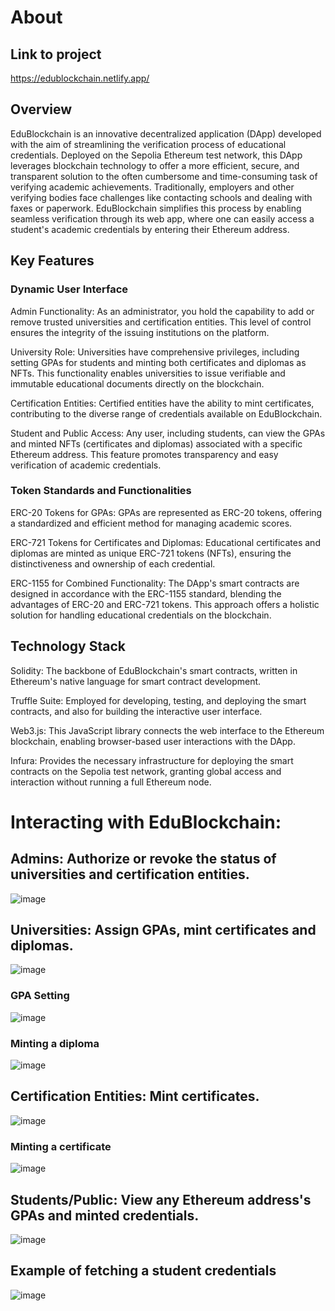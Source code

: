 ﻿# About

## Link to project 
https://edublockchain.netlify.app/

## Overview
EduBlockchain is an innovative decentralized application (DApp) developed with the aim of streamlining the verification process of educational credentials. Deployed on the Sepolia Ethereum test network, this DApp leverages blockchain technology to offer a more efficient, secure, and transparent solution to the often cumbersome and time-consuming task of verifying academic achievements. Traditionally, employers and other verifying bodies face challenges like contacting schools and dealing with faxes or paperwork. EduBlockchain simplifies this process by enabling seamless verification through its web app, where one can easily access a student's academic credentials by entering their Ethereum address.


## Key Features
### Dynamic User Interface
Admin Functionality: As an administrator, you hold the capability to add or remove trusted universities and certification entities. This level of control ensures the integrity of the issuing institutions on the platform.

University Role: Universities have comprehensive privileges, including setting GPAs for students and minting both certificates and diplomas as NFTs. This functionality enables universities to issue verifiable and immutable educational documents directly on the blockchain.

Certification Entities: Certified entities have the ability to mint certificates, contributing to the diverse range of credentials available on EduBlockchain.

Student and Public Access: Any user, including students, can view the GPAs and minted NFTs (certificates and diplomas) associated with a specific Ethereum address. This feature promotes transparency and easy verification of academic credentials.

### Token Standards and Functionalities
ERC-20 Tokens for GPAs: GPAs are represented as ERC-20 tokens, offering a standardized and efficient method for managing academic scores.

ERC-721 Tokens for Certificates and Diplomas: Educational certificates and diplomas are minted as unique ERC-721 tokens (NFTs), ensuring the distinctiveness and ownership of each credential.

ERC-1155 for Combined Functionality: The DApp's smart contracts are designed in accordance with the ERC-1155 standard, blending the advantages of ERC-20 and ERC-721 tokens. This approach offers a holistic solution for handling educational credentials on the blockchain.

## Technology Stack
Solidity: The backbone of EduBlockchain's smart contracts, written in Ethereum's native language for smart contract development.

Truffle Suite: Employed for developing, testing, and deploying the smart contracts, and also for building the interactive user interface.

Web3.js: This JavaScript library connects the web interface to the Ethereum blockchain, enabling browser-based user interactions with the DApp.

Infura: Provides the necessary infrastructure for deploying the smart contracts on the Sepolia test network, granting global access and interaction without running a full Ethereum node.

# Interacting with EduBlockchain:

## Admins: Authorize or revoke the status of universities and certification entities.
![image](https://github.com/stepankriminskiy/EduBlockchain/assets/98437298/917ae750-b346-4b01-b711-8eabb2454bb5)


## Universities: Assign GPAs, mint certificates and diplomas.
![image](https://github.com/stepankriminskiy/EduBlockchain/assets/98437298/3ca18494-cc99-4862-b0c7-defedbd6c15d)
### GPA Setting 
![image](https://github.com/stepankriminskiy/EduBlockchain/assets/98437298/ae7d11e5-dab3-40da-bfd3-88f4e85ce037)
### Minting a diploma
![image](https://github.com/stepankriminskiy/EduBlockchain/assets/98437298/e9652c17-6a72-4204-b2d4-1712925e6abc)



## Certification Entities: Mint certificates.
![image](https://github.com/stepankriminskiy/EduBlockchain/assets/98437298/742d3a44-6f96-47ad-92f1-7087bd128f1c)

### Minting a certificate
![image](https://github.com/stepankriminskiy/EduBlockchain/assets/98437298/6fcd9d74-9efb-42ee-a5ec-83f2c8a0b73b)

## Students/Public: View any Ethereum address's GPAs and minted credentials.
![image](https://github.com/stepankriminskiy/EduBlockchain/assets/98437298/cb1e4c18-467e-47f2-9ba6-a5871887606e)

## Example of fetching a student credentials
![image](https://github.com/stepankriminskiy/EduBlockchain/assets/98437298/71aae218-3242-437e-bc1b-d4210855cabf)



